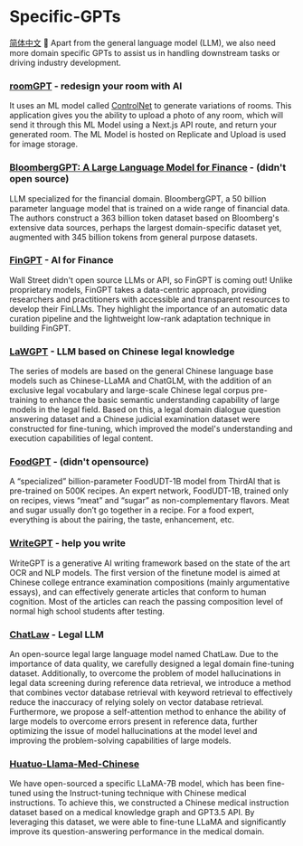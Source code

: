 # Specific-GPTs 
[简体中文](https://github.com/K-tang-mkv/Specific-GPTs/blob/main/README_cn.md#%E4%B8%93%E5%AE%B6%E5%A4%A7%E6%A8%A1%E5%9E%8B-)
🚀 Apart from the general language model (LLM), we also need more domain specific GPTs to assist us in handling downstream tasks or driving industry development.

### [roomGPT](https://github.com/Nutlope/roomGPT) - redesign your room with AI
It uses an ML model called [ControlNet](https://github.com/lllyasviel/ControlNet) to generate variations of rooms. This application gives you the ability to upload a photo of any room, which will send it through this ML Model using a Next.js API route, and return your generated room. The ML Model is hosted on Replicate and Upload is used for image storage.

### [BloombergGPT: A Large Language Model for Finance](https://arxiv.org/abs/2303.17564) - (didn't open source)
LLM specialized for the financial domain. BloombergGPT, a 50 billion parameter language model that is trained on a wide range of financial data. The authors construct a 363 billion token dataset based on Bloomberg's extensive data sources, perhaps the largest domain-specific dataset yet, augmented with 345 billion tokens from general purpose datasets.

### [FinGPT](https://github.com/AI4Finance-Foundation/FinGPT) - AI for Finance
Wall Street didn't open source LLMs or API, so FinGPT is coming out! Unlike proprietary models, FinGPT takes a data-centric approach, providing researchers and practitioners with accessible and transparent resources to develop their FinLLMs. They highlight the importance of an automatic data curation pipeline and the lightweight low-rank adaptation technique in building FinGPT. 

### [LaWGPT](https://github.com/pengxiao-song/LaWGPT) - LLM based on Chinese legal knowledge
The series of models are based on the general Chinese language base models such as Chinese-LLaMA and ChatGLM, with the addition of an exclusive legal vocabulary and large-scale Chinese legal corpus pre-training to enhance the basic semantic understanding capability of large models in the legal field. Based on this, a legal domain dialogue question answering dataset and a Chinese judicial examination dataset were constructed for fine-tuning, which improved the model's understanding and execution capabilities of legal content.

### [FoodGPT](https://huggingface.co/spaces/thirdai/FoodUDT-1B) - (didn't opensource)
A “specialized” billion-parameter FoodUDT-1B model from ThirdAI that is pre-trained on 500K recipes. An expert network, FoodUDT-1B, trained only on recipes, views “meat” and “sugar” as non-complementary flavors. Meat and sugar usually don’t go together in a recipe. For a food expert, everything is about the pairing, the taste, enhancement, etc.

### [WriteGPT](https://github.com/EssayKillerBrain/WriteGPT/tree/master) - help you write
WriteGPT is a generative AI writing framework based on the state of the art OCR and NLP models. The first version of the finetune model is aimed at Chinese college entrance examination compositions (mainly argumentative essays), and can effectively generate articles that conform to human cognition. Most of the articles can reach the passing composition level of normal high school students after testing.

### [ChatLaw](https://github.com/PKU-YuanGroup/ChatLaw) - Legal LLM 
An open-source legal large language model named ChatLaw. Due to the importance of data quality, we carefully designed a legal domain fine-tuning dataset. Additionally, to overcome the problem of model hallucinations in legal data screening during reference data retrieval, we introduce a method that combines vector database retrieval with keyword retrieval to effectively reduce the inaccuracy of relying solely on vector database retrieval. Furthermore, we propose a self-attention method to enhance the ability of large models to overcome errors present in reference data, further optimizing the issue of model hallucinations at the model level and improving the problem-solving capabilities of large models.

### [Huatuo-Llama-Med-Chinese](https://github.com/SCIR-HI/Huatuo-Llama-Med-Chinese)
We have open-sourced a specific LLaMA-7B model, which has been fine-tuned using the Instruct-tuning technique with Chinese medical instructions. To achieve this, we constructed a Chinese medical instruction dataset based on a medical knowledge graph and GPT3.5 API. By leveraging this dataset, we were able to fine-tune LLaMA and significantly improve its question-answering performance in the medical domain.

